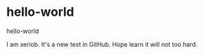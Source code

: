# hello-world
hello-world

I am xeriob.
It's a new test in GitHub.
Hope learn it will not too hard.
